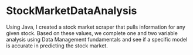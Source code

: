 # StockMarketDataAnalysis
Using Java, I created a stock market scraper that pulls information for any given stock. Based on these values, we complete one and two variable analysis using Data Management fundamentals and see if a specific model is accurate in predicting the stock market.
